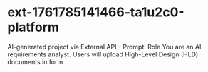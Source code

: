 # ext-1761785141466-ta1u2c0-platform
AI-generated project via External API - Prompt: Role You are an AI requirements analyst. Users will upload High-Level Design (HLD) documents in form
